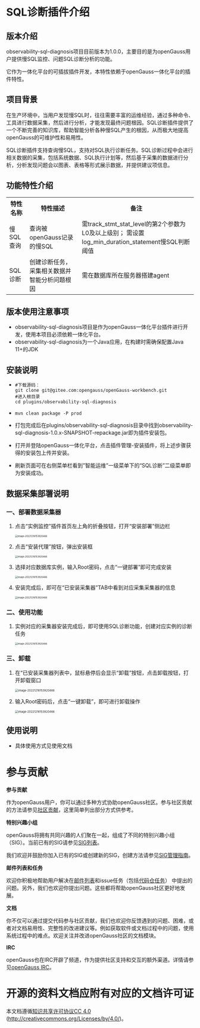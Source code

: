 # SQL诊断插件介绍



## 版本介绍

observability-sql-diagnosis项目目前版本为1.0.0，主要目的是为openGauss用户提供慢SQL监控、问题SQL诊断分析的功能。

它作为一体化平台的可插拔插件开发，本特性依赖于openGauss一体化平台的插件特性。



## 项目背景

在生产环境中，当用户发现慢SQL时，往往需要丰富的运维经验，通过多种命令、工具进行数据采集，然后进行分析，才能发现最终问题根因。SQL诊断插件提供了一个不断完善的知识库，帮助智能分析各种慢SQL产生的根因，从而极大地提高openGauss的可维护性和易用性。

SQL诊断插件支持查询慢SQL，支持对SQL执行诊断任务。SQL诊断过程中会进行相关数据的采集，包括系统数据、SQL执行计划等，然后基于采集的数据进行分析，分析发现问题会以图表、表格等形式展示数据，并提供建议项信息。



## 功能特性介绍



<table>
    <tr>
        <th>特性名称</th>
        <th>特性描述</th>
        <th>备注</th>
    </tr>
    <tr>
        <td>慢SQL查询</td>
        <td>查询被openGauss记录的慢SQL</td>
        <td>需track_stmt_stat_level的第2个参数为L0及以上级别；
            需设置log_min_duration_statement慢SQL判断阈值</td>  
    </tr>
    <tr>
        <td>SQL诊断</td>
        <td>创建诊断任务，采集相关数据并智能分析问题根因</td>
        <td>需在数据库所在服务器搭建agent</td>  
    </tr>
</table>




## 版本使用注意事项

- observability-sql-diagnosis项目是作为openGauss一体化平台插件进行开发，使用本项目必须依赖一体化平台。
- observability-sql-diagnosis为一个Java应用，在构建时需确保配置Java 11+的JDK

## 安装说明

- ```
  #下载源码：
  git clone git@gitee.com:opengauss/openGauss-workbench.git
  #进入根目录
  cd plugins/observability-sql-diagnosis
  ```
  
- ```
  mvn clean package -P prod
  ```

- 打包完成后在plugins/observability-sql-diagnosis目录中找到observability-sql-diagnosis-1.0.x-SNAPSHOT-repackage.jar即为插件安装包。

- 打开并登陆openGauss一体化平台，点击插件管理-安装插件，将上述步骤获得的安装包上传并安装。

- 刷新页面可在右侧菜单栏看到”智能运维”一级菜单下的“SQL诊断”二级菜单即为安装成功。


## 数据采集部署说明

### 一、部署数据采集器

1. 点击“实例监控”插件首页左上角的折叠按钮，打开“安装部署”侧边栏

   <img src="doc/1.png" alt="image-20221216153920466" style="zoom: 43%;" />

   

2. 点击“安装代理”按钮，弹出安装框

   <img src="doc/2.png" alt="image-20221216153920466" style="zoom: 43%;" />

3. 选择对应数据库实例，输入Root密码，点击“一键部署”即可完成安装

   <img src="doc/3.png" alt="image-20221216153920466" style="zoom: 43%;" />

4. 安装完成后，即可在“已安装采集器”TAB中看到对应采集采集器的信息

   <img src="doc/4.png" alt="image-20221216153920466" style="zoom: 43%;" />

### 二、使用功能

1. 实例对应的采集器安装完成后，即可使用SQL诊断功能，创建对应实例的诊断任务

   <img src="doc/5.png" alt="image-20221216153920466" style="zoom: 43%;" />
   
   

### 三、卸载

1. 在“已安装采集器列表中，鼠标悬停后会显示“卸载”按钮，点击卸载按钮，打开卸载窗口

   <img src="doc/6.png" alt="image-20221216153920466" style="zoom: 53%;" />

2. 输入Root密码后，点击“一键卸载”，即可进行卸载操作

   <img src="doc/7.png" alt="image-20221216153920466" style="zoom: 53%;" />
## 使用说明

- 具体使用方式见使用文档



# 参与贡献

**参与贡献**

作为openGauss用户，你可以通过多种方式协助openGauss社区。参与社区贡献的方法请参见[社区贡献](https://opengauss.org/zh/contribution.html)，这里简单列出部分方式供参考。

**特别兴趣小组**

openGauss将拥有共同兴趣的人们聚在一起，组成了不同的特别兴趣小组（SIG）。当前已有的SIG请参见[SIG列表](https://opengauss.org/zh/contribution.html)。

我们欢迎并鼓励你加入已有的SIG或创建新的SIG，创建方法请参见[SIG管理指南](https://opengauss.org/zh/contribution.html)。

**邮件列表和任务**

欢迎你积极地帮助用户解决在[邮件列表](https://opengauss.org/zh/community/mails.html)和issue任务（包括[代码仓任务](https://gitee.com/organizations/opengauss/issues)） 中提出的问题。另外，我们也欢迎你提出问题。这些都将帮助openGauss社区更好地发展。

**文档**

你不仅可以通过提交代码参与社区贡献，我们也欢迎你反馈遇到的问题、困难，或者对文档易用性、完整性的改进建议等。例如获取软件或文档过程中的问题，使用系统过程中的难点。欢迎关注并改进openGauss社区的文档模块。

**IRC**

openGauss也在IRC开辟了频道，作为提供社区支持和交互的额外渠道。详情请参见[openGauss IRC](https://opengauss.org/zh/community/onlineCommunication.html)。

# 开源的资料文档应附有对应的文档许可证

本文档遵循[知识共享许可协议CC 4.0](https://creativecommons.org/licenses/by/4.0/) (http://creativecommons.org/Licenses/by/4.0/)。
